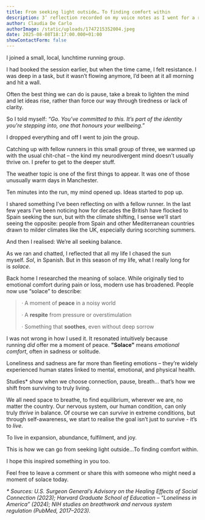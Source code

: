 ```yaml
---
title: From seeking light outside… To finding comfort within
description: 3’ reflection recorded on my voice notes as I went for a run.
author: Claudia De Carlo
authorImage: /static/uploads/1747215352004.jpeg
date: 2025-08-08T18:17:00.000+01:00
showContactForm: false
---
```

I joined a small, local, lunchtime running group.

I had booked the session earlier, but when the time came, I felt resistance. I was deep in a task, but it wasn’t flowing anymore, I’d been at it all morning and hit a wall.

Often the best thing we can do is pause, take a break to lighten the mind and let ideas rise, rather than force our way through tiredness or lack of clarity.

So I told myself: *“Go. You’ve committed to this. It’s part of the identity you're stepping into, one that honours your wellbeing.”*

I dropped everything and off I went to join the group.

Catching up with fellow runners in this small group of three, we warmed up with the usual chit-chat – the kind my neurodivergent mind doesn’t usually thrive on. I prefer to get to the deeper stuff.

The weather topic is one of the first things to appear. It was one of those unusually warm days in Manchester.

Ten minutes into the run, my mind opened up. Ideas started to pop up.

I shared something I’ve been reflecting on with a fellow runner. In the last few years I’ve been noticing how for decades the British have flocked to Spain seeking the sun, but with the climate shifting, I sense we’ll start seeing the opposite: people from Spain and other Mediterranean countries drawn to milder climates like the UK, especially during scorching summers.

And then I realised: We’re all seeking balance.

As we ran and chatted, I reflected that all my life I chased the sun myself. *Sol*, in Spanish. But in this season of my life, what I really long for is *solace*.

Back home I researched the meaning of solace. While originally tied to emotional comfort during pain or loss, modern use has broadened. People now use “solace” to describe:

> · A moment of **peace** in a noisy world
>
> · A **respite** from pressure or overstimulation
>
> · Something that **soothes**, even without deep sorrow

I was not wrong in how I used it. It resonated intuitively because running *did* offer me a moment of peace. **"Solace"** means *emotional comfort*, often in sadness or solitude.

Loneliness and sadness are far more than fleeting emotions – they’re widely experienced human states linked to mental, emotional, and physical health.

Studies* show when we choose connection, pause, breath… that’s how we shift from surviving to truly living.

We all need space to breathe, to find equilibrium, wherever we are, no matter the country. Our nervous system, our human condition, can only truly *thrive* in balance. Of course we can *survive* in extreme conditions, but through self-awareness, we start to realise the goal isn’t just to survive - it’s to *live*.

To live in expansion, abundance, fulfilment, and joy.

This is how we can go from seeking light outside…To finding comfort within.

I hope this inspired something in you too.

Feel free to leave a comment or share this with someone who might need a moment of solace today.



*\* Sources: U.S. Surgeon General’s Advisory on the Healing Effects of Social Connection (2023); Harvard Graduate School of Education – “Loneliness in America” (2024); NIH studies on breathwork and nervous system regulation (PubMed, 2017–2023).*
